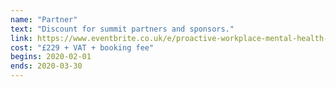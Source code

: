```yaml
---
name: "Partner"
text: "Discount for summit partners and sponsors."
link: https://www.eventbrite.co.uk/e/proactive-workplace-mental-health-summit-2020-tickets-83636875145
cost: "£229 + VAT + booking fee"
begins: 2020-02-01
ends: 2020-03-30
---
```

